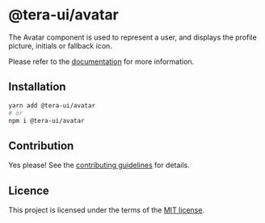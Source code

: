 # @tera-ui/avatar

The Avatar component is used to represent a user, and displays the profile picture, initials or fallback icon.

Please refer to the [documentation](https://nextui.org/docs/components/avatar) for more information.

## Installation

```sh
yarn add @tera-ui/avatar
# or
npm i @tera-ui/avatar
```

## Contribution

Yes please! See the
[contributing guidelines](https://github.com/nextui-org/nextui/blob/master/CONTRIBUTING.md)
for details.

## Licence

This project is licensed under the terms of the
[MIT license](https://github.com/nextui-org/nextui/blob/master/LICENSE).
